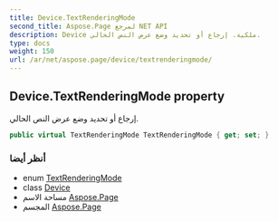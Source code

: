 ```yaml
---
title: Device.TextRenderingMode
second_title: Aspose.Page لمرجع NET API
description: Device ملكية. إرجاع أو تحديد وضع عرض النص الحالي.
type: docs
weight: 150
url: /ar/net/aspose.page/device/textrenderingmode/
---
```

## Device.TextRenderingMode property

إرجاع أو تحديد وضع عرض النص الحالي.

```csharp
public virtual TextRenderingMode TextRenderingMode { get; set; }
```

### أنظر أيضا

* enum [TextRenderingMode](../../textrenderingmode/)
* class [Device](../)
* مساحة الاسم [Aspose.Page](../../device/)
* المجسم [Aspose.Page](../../../)


